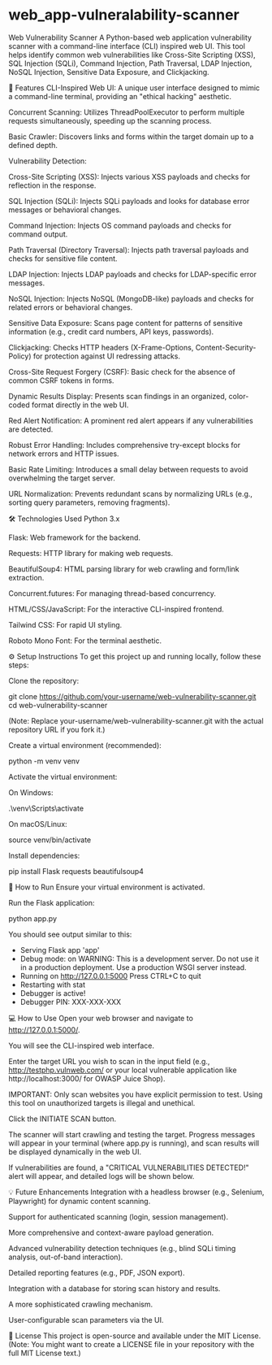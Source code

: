 # web_app-vulneralability-scanner
Web Vulnerability Scanner
A Python-based web application vulnerability scanner with a command-line interface (CLI) inspired web UI. This tool helps identify common web vulnerabilities like Cross-Site Scripting (XSS), SQL Injection (SQLi), Command Injection, Path Traversal, LDAP Injection, NoSQL Injection, Sensitive Data Exposure, and Clickjacking.

🚀 Features
CLI-Inspired Web UI: A unique user interface designed to mimic a command-line terminal, providing an "ethical hacking" aesthetic.

Concurrent Scanning: Utilizes ThreadPoolExecutor to perform multiple requests simultaneously, speeding up the scanning process.

Basic Crawler: Discovers links and forms within the target domain up to a defined depth.

Vulnerability Detection:

Cross-Site Scripting (XSS): Injects various XSS payloads and checks for reflection in the response.

SQL Injection (SQLi): Injects SQLi payloads and looks for database error messages or behavioral changes.

Command Injection: Injects OS command payloads and checks for command output.

Path Traversal (Directory Traversal): Injects path traversal payloads and checks for sensitive file content.

LDAP Injection: Injects LDAP payloads and checks for LDAP-specific error messages.

NoSQL Injection: Injects NoSQL (MongoDB-like) payloads and checks for related errors or behavioral changes.

Sensitive Data Exposure: Scans page content for patterns of sensitive information (e.g., credit card numbers, API keys, passwords).

Clickjacking: Checks HTTP headers (X-Frame-Options, Content-Security-Policy) for protection against UI redressing attacks.

Cross-Site Request Forgery (CSRF): Basic check for the absence of common CSRF tokens in forms.

Dynamic Results Display: Presents scan findings in an organized, color-coded format directly in the web UI.

Red Alert Notification: A prominent red alert appears if any vulnerabilities are detected.

Robust Error Handling: Includes comprehensive try-except blocks for network errors and HTTP issues.

Basic Rate Limiting: Introduces a small delay between requests to avoid overwhelming the target server.

URL Normalization: Prevents redundant scans by normalizing URLs (e.g., sorting query parameters, removing fragments).

🛠️ Technologies Used
Python 3.x

Flask: Web framework for the backend.

Requests: HTTP library for making web requests.

BeautifulSoup4: HTML parsing library for web crawling and form/link extraction.

Concurrent.futures: For managing thread-based concurrency.

HTML/CSS/JavaScript: For the interactive CLI-inspired frontend.

Tailwind CSS: For rapid UI styling.

Roboto Mono Font: For the terminal aesthetic.

⚙️ Setup Instructions
To get this project up and running locally, follow these steps:

Clone the repository:

git clone https://github.com/your-username/web-vulnerability-scanner.git
cd web-vulnerability-scanner

(Note: Replace your-username/web-vulnerability-scanner.git with the actual repository URL if you fork it.)

Create a virtual environment (recommended):

python -m venv venv

Activate the virtual environment:

On Windows:

.\venv\Scripts\activate

On macOS/Linux:

source venv/bin/activate

Install dependencies:

pip install Flask requests beautifulsoup4

🚀 How to Run
Ensure your virtual environment is activated.

Run the Flask application:

python app.py

You should see output similar to this:

 * Serving Flask app 'app'
 * Debug mode: on
WARNING: This is a development server. Do not use it in a production deployment. Use a production WSGI server instead.
 * Running on http://127.0.0.1:5000
Press CTRL+C to quit
 * Restarting with stat
 * Debugger is active!
 * Debugger PIN: XXX-XXX-XXX

💻 How to Use
Open your web browser and navigate to http://127.0.0.1:5000/.

You will see the CLI-inspired web interface.

Enter the target URL you wish to scan in the input field (e.g., http://testphp.vulnweb.com/ or your local vulnerable application like http://localhost:3000/ for OWASP Juice Shop).

IMPORTANT: Only scan websites you have explicit permission to test. Using this tool on unauthorized targets is illegal and unethical.

Click the INITIATE SCAN button.

The scanner will start crawling and testing the target. Progress messages will appear in your terminal (where app.py is running), and scan results will be displayed dynamically in the web UI.

If vulnerabilities are found, a "CRITICAL VULNERABILITIES DETECTED!" alert will appear, and detailed logs will be shown below.


💡 Future Enhancements
Integration with a headless browser (e.g., Selenium, Playwright) for dynamic content scanning.

Support for authenticated scanning (login, session management).

More comprehensive and context-aware payload generation.

Advanced vulnerability detection techniques (e.g., blind SQLi timing analysis, out-of-band interaction).

Detailed reporting features (e.g., PDF, JSON export).

Integration with a database for storing scan history and results.

A more sophisticated crawling mechanism.

User-configurable scan parameters via the UI.

📄 License
This project is open-source and available under the MIT License.
(Note: You might want to create a LICENSE file in your repository with the full MIT License text.)
